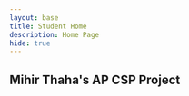 ```yaml
---
layout: base
title: Student Home 
description: Home Page
hide: true
---
```


## **Mihir Thaha's AP CSP Project**
